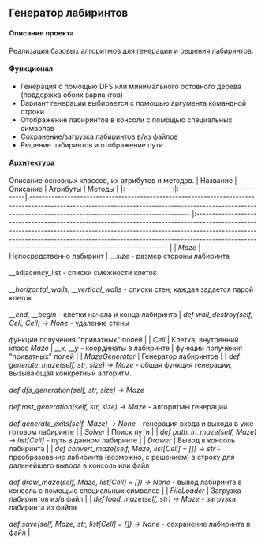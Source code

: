 ## Генератор лабиринтов

#### Описание проекта
Реализация базовых алгоритмов для генерации и решения лабиринтов.

#### Функционал
* Генерация с помощью DFS или минимального остовного дерева (поддержка обоих вариантов)<br>
* Вариант генерации выбирается с помощью аргумента командной строки<br>
* Отображение лабиринтов в консоли с помощью специальных символов<br>
* Сохранение/загрузка лабиринтов в/из файлов<br>
* Решение лабиринтов и отображение пути. 

#### Архитектура
Описание основных классов, их атрибутов и методов.
| Название      	|            Описание           	|                                                                                                    Атрибуты                                                                                                    	|                                                                                                                                                      Методы                                                                                                                                                     	|
|:---------------:|:-----------------------------|:--------------------------------------------------------------------------------------------------------------------------------------------------------------------------------------------------------------	|:---------------------------------------------------------------------------------------------------------------------------------------------------------------------------------------------------------------------------------------------------------------------------------------------------------------	|
| *Maze*         	| Непосредственно лабиринт      	| *__size* - размер стороны лабиринта<br><br> __adjacency_list - списки смежности клеток<br><br> *__horizontal_walls, __vertical_walls* - списки стен, каждая задается парой клеток<br><br> *__end, __begin* - клетки начала и конца лабиринта 	| *def wall_destroy(self, Сell, Cell) -> None* - удаление стены<br><br> функции получения "приватных" полей                                                                                                                                                                                                                	|
| *Cell*          	| Клетка, внутренний класс *Maze* 	| *__x, __y* - координаты в лабиринте                                                                                                                                                                              	| функции получения "приватных" полей                                                                                                                                                                                                                                                                             	|
| *MazeGenerator* 	| Генератор лабиринтов          	|                                                                                                                                                                                                                	| *def generate_maze(self, str, size) -> Maze* - общая функция генерации, вызывающая конкретный алгоритм.<br><br> *def dfs_generation(self, str, size) -> Maze<br><br> def mst_generation(self, str, size) -> Maze* - алгоритмы генерации. <br><br> *def generate_exits(self, Maze) -> None* - генерация входа и выхода  в уже готовом лабиринте 	|
| *Solver*        	| Поиск пути                    	|                                                                                                                                                                                                                	| *def path_in_maze(self, Maze) -> list[Cell]* - путь в данном лабиринте                                                                                                                                                                                                                                            	|
| *Drawer*        	| Вывод в консоль лабиринта     	|                                                                                                                                                                                                                	| *def convert_maze(self, Maze, list[Cell] = []) -> str* - преобразование лабиринта  (возможно, с решением) в строку для дальнейшего вывода в консоль или файл<br><br> *def draw_maze(self, Maze, list[Cell] = []) -> None* - вывод лабиринта в консоль  с помощью специальных символов                                       	|
| *FileLoader*    	| Загрузка лабиринтов из/в файл 	|                                                                                                                                                                                                                	| *def load_maze(self, str) -> Maze* - загрузка лабиринта из файла<br><br> *def save(self, Maze, str, list[Cell] = []) -> None* - сохранение лабиринта в файл                                                                                                                                                                 	|
